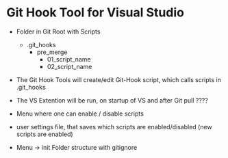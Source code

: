 
# Git Hook Tool for Visual Studio

- Folder in Git Root with Scripts
  - .git_hooks
    - pre_merge
      - 01_script_name
      - 02_script_name

- The Git Hook Tools will create/edit Git-Hook script, which calls scripts in .git_hooks 
- The VS Extention will be run, on startup of VS and after Git pull ????


- Menu where one can enable / disable scripts
- user settings file, that saves which scripts are enabled/disabled (new scripts are enabled)
- Menu -> init Folder structure with gitignore
